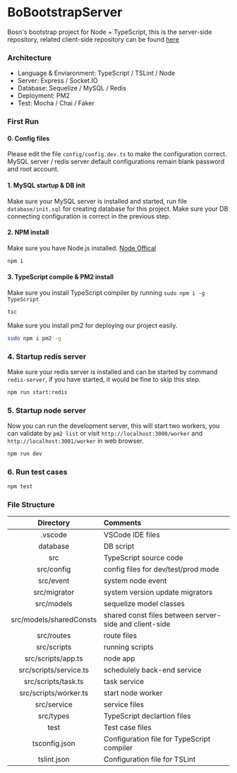 # BoBootstrapServer

Bosn's bootstrap project for Node + TypeScript, this is the server-side repository, related client-side repository can be found [here](https://github.com/bosn/BoBootstrapClient)

### Architecture

* Language & Enviaronment: TypeScript / TSLint / Node
* Server: Express / Socket.IO
* Database: Sequelize / MySQL / Redis
* Deployment: PM2
* Test: Mocha / Chai / Faker

### First Run

#### 0. Config files

Please edit the file `config/config.dev.ts` to make the configuration correct. MySQL server / redis server default configurations remain blank password and root account.

#### 1. MySQL startup & DB init

Make sure your MySQL server is installed and started, run file `database/init.sql` for creating database for this project. Make sure your DB connecting configuration is correct in the previous step.


#### 2. NPM install

Make sure you have Node.js installed. [Node Offical](https://nodejs.org/)

```bash
npm i
```

#### 3. TypeScript compile & PM2 install

Make sure you install TypeScript compiler by running `sudo npm i -g TypeScript`

```bash
tsc
```

Make sure you install pm2 for deploying our project easily.

```bash
sudo npm i pm2 -g
```

### 4. Startup redis server

Make sure your redis server is installed and can be started by command `redis-server`, if you have started, it would be fine to skip this step.

```bash
npm run start:redis
```

### 5. Startup node server

Now you can run the development server, this will start two workers, you can validate by `pm2 list` or visit `http://localhost:3000/worker` and `http://localhost:3001/worker` in web browser.

```bash
npm run dev
```

### 6. Run test cases

```bash
npm test
```

### File Structure

| Directory   |  Comments |
|:----------:|:-------------|
| .vscode | VSCode IDE files |
| database | DB script |
| src | TypeScript source code |
| src/config | config files for dev/test/prod mode |
| src/event | system node event |
| src/migrator | system version update migrators |
| src/models | sequelize model classes |
| src/models/sharedConsts | shared const files between server-side and client-side |
| src/routes | route files |
| src/scripts | running scripts |
| src/scripts/app.ts | node app |
| src/scripts/service.ts | schedulely back-end service |
| src/scripts/task.ts | task service |
| src/scripts/worker.ts | start node worker |
| src/service | service files |
| src/types | TypeScript declartion files |
| test | Test case files |
| tsconfig.json | Configuration file for TypeScript compiler |
| tslint.json | Configuration file for TSLint |
